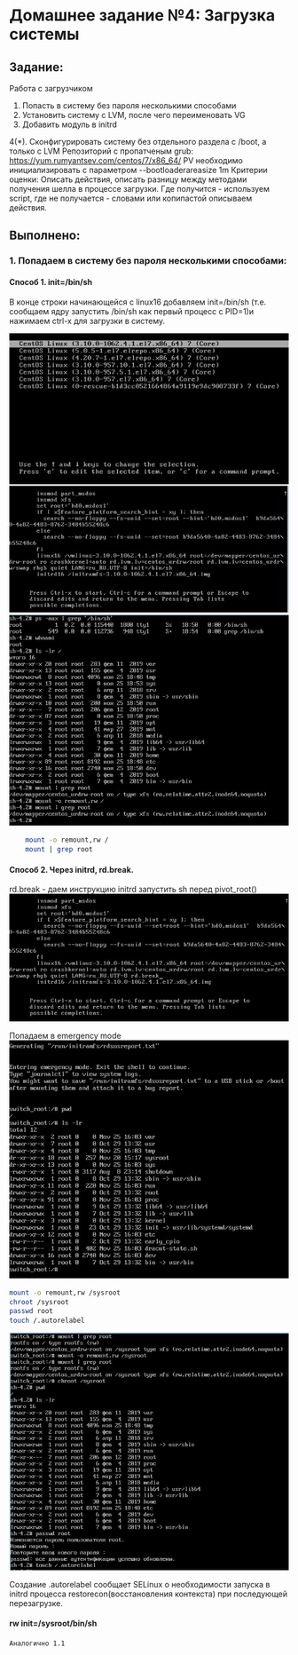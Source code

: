# **Домашнее задание №4: Загрузка системы**

## **Задание:**
Работа с загрузчиком
1. Попасть в систему без пароля несколькими способами
2. Установить систему с LVM, после чего переименовать VG
3. Добавить модуль в initrd

4(*). Сконфигурировать систему без отдельного раздела с /boot, а только с LVM
Репозиторий с пропатченым grub: https://yum.rumyantsev.com/centos/7/x86_64/
PV необходимо инициализировать с параметром --bootloaderareasize 1m
Критерии оценки: Описать действия, описать разницу между методами получения шелла в процессе загрузки.
Где получится - используем script, где не получается - словами или копипастой описываем действия.

## **Выполнено:**

### 1. Попадаем в систему без пароля несколькими способами:

#### Способ 1. init=/bin/sh
В конце строки начинающейся с linux16 добавляем init=/bin/sh (т.е. сообщаем ядру запустить /bin/sh как первый процесс с PID=1)и нажимаем сtrl-x для загрузки в систему.

![Screen 1.1](./jpg/1.1.jpg)
![Screen 1.2](./jpg/1.2.jpg)
![Screen 1.3](./jpg/1.3.jpg)
    
```bash
    mount -o remount,rw /
    mount | grep root
```

#### Способ 2. Через initrd, rd.break.
rd.break -  даем инструкцию initrd  запустить sh перед pivot_root()
![Screen 2.1](./jpg/2.1.jpg)

Попадаем в emergency mode
![Screen 2.2](./jpg/2.2.jpg)

```bash
mount -o remount,rw /sysroot
chroot /sysroot
passwd root
touch /.autorelabel
```
![Screen 2.3](./jpg/2.3.jpg)

Создание .autorelabel сообщает SELinux о необходимости запуска в initrd процесса restorecon(восстановления контекста) при последующей перезагрузке.


#### rw init=/sysroot/bin/sh
    Аналогично 1.1
